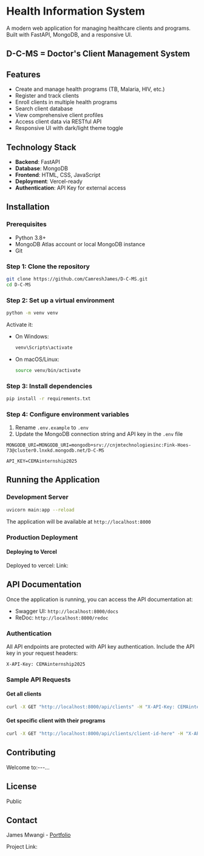 # Health Information System

A modern web application for managing healthcare clients and programs. Built with FastAPI, MongoDB, and a responsive UI.

## D-C-MS = Doctor's Client Management System

## Features

- Create and manage health programs (TB, Malaria, HIV, etc.)
- Register and track clients
- Enroll clients in multiple health programs
- Search client database
- View comprehensive client profiles
- Access client data via RESTful API
- Responsive UI with dark/light theme toggle

## Technology Stack

- **Backend**: FastAPI
- **Database**: MongoDB
- **Frontend**: HTML, CSS, JavaScript
- **Deployment**: Vercel-ready
- **Authentication**: API Key for external access

## Installation

### Prerequisites

- Python 3.8+
- MongoDB Atlas account or local MongoDB instance
- Git

### Step 1: Clone the repository

```bash
git clone https://github.com/CamreshJames/D-C-MS.git
cd D-C-MS
```

### Step 2: Set up a virtual environment

```bash
python -m venv venv
```

Activate it:

- On Windows:
  ```bash
  venv\Scripts\activate
  ```
- On macOS/Linux:
  ```bash
  source venv/bin/activate
  ```

### Step 3: Install dependencies

```bash
pip install -r requirements.txt
```

### Step 4: Configure environment variables

1. Rename `.env.example` to `.env`
2. Update the MongoDB connection string and API key in the `.env` file

```
MONGODB_URI=MONGODB_URI=mongodb+srv://cnjmtechnologiesinc:Fink-Hoes-73@cluster0.lnxkd.mongodb.net/D-C-MS

API_KEY=CEMAinternship2025
```

## Running the Application

### Development Server

```bash
uvicorn main:app --reload
```

The application will be available at `http://localhost:8000`

### Production Deployment

#### Deploying to Vercel

Deployed to vercel:
   Link: 

## API Documentation

Once the application is running, you can access the API documentation at:

- Swagger UI: `http://localhost:8000/docs`
- ReDoc: `http://localhost:8000/redoc`

### Authentication

All API endpoints are protected with API key authentication. Include the API key in your request headers:

```
X-API-Key: CEMAinternship2025
```

### Sample API Requests

#### Get all clients

```bash
curl -X GET "http://localhost:8000/api/clients" -H "X-API-Key: CEMAinternship2025"
```

#### Get specific client with their programs

```bash
curl -X GET "http://localhost:8000/api/clients/client-id-here" -H "X-API-Key: CEMAinternship2025"
```

## Contributing

Welcome to:---...

## License

Public

## Contact

James Mwangi - [Portfolio](https://james-mwangi-njenga.vercel.app/)

Project Link: 